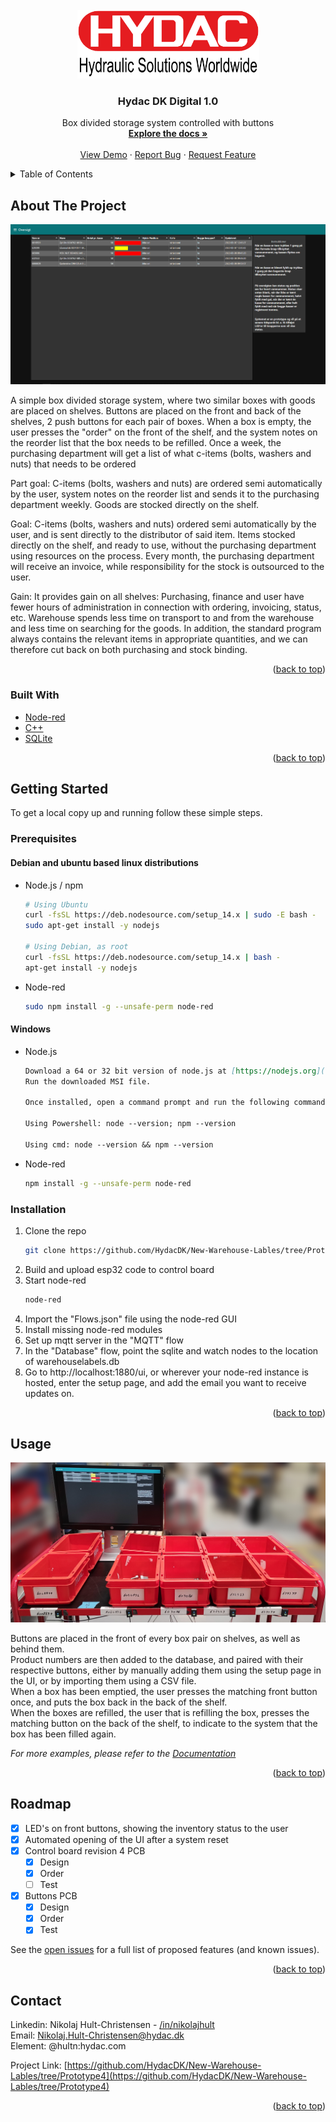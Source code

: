 <div id="top"></div>

<!-- PROJECT LOGO -->
<br />
<div align="center">
  <a href="https://github.com/HydacDK/New-Warehouse-Lables/tree/Prototype4">
    <img src="images/logo.png" alt="Logo" width="291" height="110">
  </a>

<h3 align="center">Hydac DK Digital 1.0</h3>

  <p align="center">
    Box divided storage system controlled with buttons 
    <br />
    <a href="https://github.com/HydacDK/New-Warehouse-Lables/tree/Prototype4"><strong>Explore the docs »</strong></a>
    <br />
    <br />
    <a href="https://github.com/HydacDK/New-Warehouse-Lables/tree/Prototype4">View Demo</a>
    ·
    <a href="https://github.com/HydacDK/New-Warehouse-Lables/tree/Prototype4/issues">Report Bug</a>
    ·
    <a href="https://github.com/HydacDK/New-Warehouse-Lables/tree/Prototype4/issues">Request Feature</a>
  </p>
</div>



<!-- TABLE OF CONTENTS -->
<details>
  <summary>Table of Contents</summary>
  <ol>
    <li>
      <a href="#about-the-project">About The Project</a>
      <ul>
        <li><a href="#built-with">Built With</a></li>
      </ul>
    </li>
    <li>
      <a href="#getting-started">Getting Started</a>
      <ul>
        <li><a href="#prerequisites">Prerequisites</a></li>
        <li><a href="#installation">Installation</a></li>
      </ul>
    </li>
    <li><a href="#usage">Usage</a></li>
    <li><a href="#roadmap">Roadmap</a></li>
    <li><a href="#contact">Contact</a></li>
  </ol>
</details>



<!-- ABOUT THE PROJECT -->
## About The Project

[![Product Name Screen Shot][product-screenshot]](http://localhost:1880/ui)

A simple box divided storage system, where two similar boxes with goods are placed on shelves. Buttons are placed on the front and back of the shelves, 2 push buttons for each pair of boxes. When a box is empty, the user presses the "order" on the front of the shelf, and the system notes on the reorder list that the box needs to be refilled. Once a week, the purchasing department will get a list of what c-items (bolts, washers and nuts) that needs to be ordered

Part goal:
C-items (bolts, washers and nuts) are ordered semi automatically by the user, system notes on the reorder list and sends it to the purchasing department weekly. Goods are stocked directly on the shelf.

Goal:
C-items (bolts, washers and nuts) ordered semi automatically by the user, and is sent directly to the distributor of said item. Items stocked directly on the shelf, and ready to use, without the purchasing department using resources on the process. Every month, the purchasing department will receive an invoice, while responsibility for the stock is outsourced to the user.

Gain:
It provides gain on all shelves: Purchasing, finance and user have fewer hours of administration in connection with ordering, invoicing, status, etc. Warehouse spends less time on transport to and from the warehouse and less time on searching for the goods. In addition, the standard program always contains the relevant items in appropriate quantities, and we can therefore cut back on both purchasing and stock binding.

<p align="right">(<a href="#top">back to top</a>)</p>



### Built With

* [Node-red](https://nodered.org/)
* [C++](https://isocpp.org/)
* [SQLite](https://www.sqlite.org/index.html)

<p align="right">(<a href="#top">back to top</a>)</p>



<!-- GETTING STARTED -->
## Getting Started

To get a local copy up and running follow these simple steps.

### Prerequisites

#### Debian and ubuntu based linux distributions  

* Node.js / npm
  ```sh
  # Using Ubuntu  
  curl -fsSL https://deb.nodesource.com/setup_14.x | sudo -E bash -
  sudo apt-get install -y nodejs

  # Using Debian, as root
  curl -fsSL https://deb.nodesource.com/setup_14.x | bash -
  apt-get install -y nodejs
  ```

* Node-red
  ```sh
  sudo npm install -g --unsafe-perm node-red
  ```  

#### Windows

* Node.js
  ```markdown
  Download a 64 or 32 bit version of node.js at [https://nodejs.org](https://nodejs.org/download/release/v14.19.1/)  
  Run the downloaded MSI file.  
    
  Once installed, open a command prompt and run the following command to ensure Node.js and npm are installed correctly.

  Using Powershell: node --version; npm --version

  Using cmd: node --version && npm --version
  ```  

* Node-red
  ```sh
  npm install -g --unsafe-perm node-red
  ```

### Installation

1. Clone the repo
   ```sh
   git clone https://github.com/HydacDK/New-Warehouse-Lables/tree/Prototype4.git
   ```
2. Build and upload esp32 code to control board 
3. Start node-red
    ```sh
    node-red
    ```
4. Import the "Flows.json" file using the node-red GUI
5. Install missing node-red modules
6. Set up mqtt server in the "MQTT" flow
7. In the "Database" flow, point the sqlite and watch nodes to the location of warehouselabels.db
8. Go to http://localhost:1880/ui, or wherever your node-red instance is hosted, enter the setup page, and add the email you want to receive updates on.

<p align="right">(<a href="#top">back to top</a>)</p>



<!-- USAGE EXAMPLES -->
## Usage

![TestStand][test-stand]

Buttons are placed in the front of every box pair on shelves, as well as behind them.  
Product numbers are then added to the database, and paired with their respective buttons, either by manually adding them using the setup page in the UI, or by importing them using a CSV file.  
When a box has been emptied, the user presses the matching front button once, and puts the box back in the back of the shelf.  
When the boxes are refilled, the user that is refilling the box, presses the matching button on the back of the shelf, to indicate to the system that the box has been filled again.

_For more examples, please refer to the [Documentation](https://example.com)_

<p align="right">(<a href="#top">back to top</a>)</p>



<!-- ROADMAP -->
## Roadmap

- [x] LED's on front buttons, showing the inventory status to the user
- [x] Automated opening of the UI after a system reset
- [x] Control board revision 4 PCB
    - [x] Design
    - [x] Order
    - [ ] Test
- [x] Buttons PCB
    - [x] Design
    - [x] Order
    - [x] Test

See the [open issues](https://github.com/HydacDK/New-Warehouse-Lables/issues) for a full list of proposed features (and known issues).

<p align="right">(<a href="#top">back to top</a>)</p>



<!-- CONTACT -->
## Contact

Linkedin: Nikolaj Hult-Christensen - [/in/nikolajhult](https://linkedin.com/in/nikolajhult)  
Email: Nikolaj.Hult-Christensen@hydac.dk  
Element: @hultn:hydac.com

Project Link: [https://github.com/HydacDK/New-Warehouse-Lables/tree/Prototype4](https://github.com/HydacDK/New-Warehouse-Lables/tree/Prototype4)

<p align="right">(<a href="#top">back to top</a>)</p>

<!-- MARKDOWN LINKS & IMAGES -->
<!-- https://www.markdownguide.org/basic-syntax/#reference-style-links -->
[contributors-shield]: https://img.shields.io/github/contributors/HydacDK/New-WarehouseLabels.svg?style=for-the-badge
[contributors-url]: https://github.com/HydacDK/New-WarehouseLabels/graphs/contributors
[forks-shield]: https://img.shields.io/github/forks/HydacDK/New-Warehouse-Lables/tree/Prototype4.svg?style=for-the-badge
[forks-url]: https://github.com/HydacDK/New-Warehouse-Lables/tree/Prototype4/network/members
[stars-shield]: https://img.shields.io/github/stars/HydacDK/New-Warehouse-Lables/tree/Prototype4.svg?style=for-the-badge
[stars-url]: https://github.com/HydacDK/New-Warehouse-Lables/tree/Prototype4/stargazers
[issues-shield]: https://img.shields.io/github/issues/HydacDK/New-Warehouse-Lables/tree/Prototype4.svg?style=for-the-badge
[issues-url]: https://github.com/HydacDK/New-Warehouse-Lables/tree/Prototype4/issues
[license-shield]: https://img.shields.io/github/license/HydacDK/New-Warehouse-Lables/tree/Prototype4.svg?style=for-the-badge
[license-url]: https://github.com/HydacDK/New-Warehouse-Lables/tree/Prototype4/blob/master/LICENSE.txt
[linkedin-shield]: https://img.shields.io/badge/-LinkedIn-black.svg?style=for-the-badge&logo=linkedin&colorB=555
[linkedin-url]: https://linkedin.com/in/linkedin_username
[product-screenshot]: images/screenshot.png
[test-stand]: images/teststand.jpg
